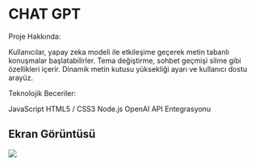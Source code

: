 <h1>CHAT GPT</h1>

Proje Hakkında:

Kullanıcılar, yapay zeka modeli ile etkileşime geçerek metin tabanlı konuşmalar başlatabilirler.
Tema değiştirme, sohbet geçmişi silme gibi özellikleri içerir.
Dinamik metin kutusu yüksekliği ayarı ve kullanıcı dostu arayüz.

Teknolojik Beceriler:

JavaScript
HTML5 / CSS3
Node.js
OpenAI API Entegrasyonu

<h2>Ekran Görüntüsü</h2>

![](ekran.gif)
